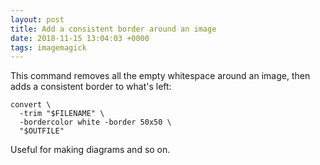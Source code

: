 ```yaml
---
layout: post
title: Add a consistent border around an image
date: 2018-11-15 13:04:03 +0000
tags: imagemagick
---
```


This command removes all the empty whitespace around an image, then adds a consistent border to what's left:

```shell
convert \
  -trim "$FILENAME" \
  -bordercolor white -border 50x50 \
  "$OUTFILE"
```

Useful for making diagrams and so on.
